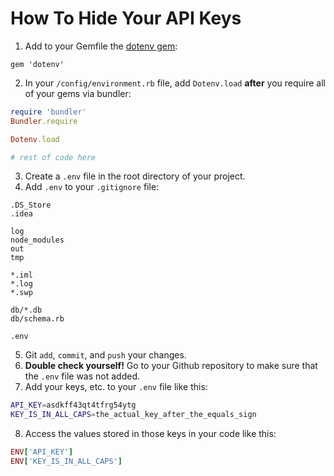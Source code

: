 How To Hide Your API Keys
=========================

1. Add to your Gemfile the [dotenv gem](https://github.com/bkeepers/dotenv):

  ```
  gem 'dotenv'
  ```

2. In your `/config/environment.rb` file, add `Dotenv.load` **after** you require all of your gems via bundler:

  ```ruby
  require 'bundler'
  Bundler.require

  Dotenv.load

  # rest of code here
  ```

3. Create a `.env` file in the root directory of your project.
4. Add `.env` to your `.gitignore` file:

  ```
  .DS_Store
  .idea

  log
  node_modules
  out
  tmp

  *.iml
  *.log
  *.swp

  db/*.db
  db/schema.rb

  .env
  ```

5. Git `add`, `commit`, and `push` your changes.
6. **Double check yourself!** Go to your Github repository to make sure that the `.env` file was not added.
7. Add your keys, etc. to your `.env` file like this:

  ```sh
  API_KEY=asdkff43qt4tfrg54ytg
  KEY_IS_IN_ALL_CAPS=the_actual_key_after_the_equals_sign
  ```

8. Access the values stored in those keys in your code like this:

  ```ruby
  ENV['API_KEY']
  ENV['KEY_IS_IN_ALL_CAPS']
  ```
